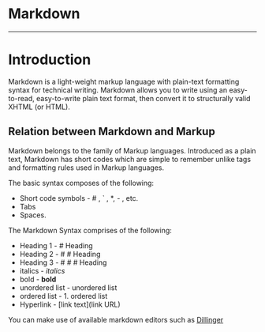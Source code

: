 # Markdown 
---


# Introduction
Markdown is a light-weight markup language with plain-text formatting syntax for technical writing. Markdown allows you to write using an easy-to-read, easy-to-write plain text format, then convert it to structurally valid XHTML (or HTML).


## Relation between Markdown and Markup 
Markdown belongs to the family of Markup languages. Introduced as a plain text, Markdown has short codes which are simple to remember unlike tags and formatting rules used in Markup languages.
  
The basic syntax composes of the following:

   *  Short code symbols - # , ` , *, - , etc.
   *  Tabs
   *  Spaces. 
   
   The Markdown Syntax  comprises of the following: 
   
   *  Heading 1 - # Heading
   *  Heading 2 - # # Heading
   *  Heading 3 - # # # Heading
   * italics -  _italics_
   * bold - **bold**
   *  unordered list -  unordered list
   *  ordered list -  1. ordered list
   *  Hyperlink - [link text](link URL)
   
You can make use of available markdown editors such as [Dillinger](https://dillinger.io/)

   
   
   
